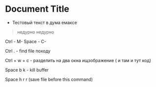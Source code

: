 # Document Title


* Тестовый текст в дума емаксе

> недурно недурно


Ctrl - M-
Space - C-

Ctrl .  - find file походу

Ctrl + w + c - разделить на два окна ищзображение ( и там и тут код)

Space b k - kill buffer

Space h r r  (save file before this command)

